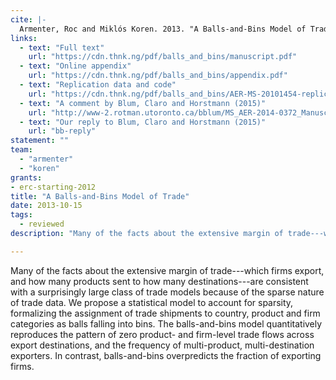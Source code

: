```yaml
---
cite: |-
  Armenter, Roc and Miklós Koren. 2013. "A Balls-and-Bins Model of Trade" American Economic Review. 104(7), pp. 2127-2151.
links:
  - text: "Full text"
    url: "https://cdn.thnk.ng/pdf/balls_and_bins/manuscript.pdf"
  - text: "Online appendix"
    url: "https://cdn.thnk.ng/pdf/balls_and_bins/appendix.pdf"
  - text: "Replication data and code"
    url: "https://cdn.thnk.ng/pdf/balls_and_bins/AER-MS-20101454-replication.zip"
  - text: "A comment by Blum, Claro and Horstmann (2015)"
    url: "http://www-2.rotman.utoronto.ca/bblum/MS_AER-2014-0372_Manuscript_Final_Version.pdf"
  - text: "Our reply to Blum, Claro and Horstmann (2015)"
    url: "bb-reply"
statement: ""
team:
  - "armenter"
  - "koren"
grants:
- erc-starting-2012
title: "A Balls-and-Bins Model of Trade"
date: 2013-10-15
tags:
  - reviewed
description: "Many of the facts about the extensive margin of trade---which firms export, and how many products sent to how many destinations---are consistent with a surprisingly large class of trade models because of the sparse nature of trade data. We propose a statistical model to account for sparsity, formalizing the assignment of trade shipments to country, product and firm categories as balls falling into bins. The balls-and-bins model quantitatively reproduces the pattern of zero product- and firm-level trade flows across export destinations, and the frequency of multi-product, multi-destination exporters. In contrast, balls-and-bins overpredicts the fraction of exporting firms.\n"

---
```


Many of the facts about the extensive margin of trade---which firms export, and how many products sent to how many destinations---are consistent with a surprisingly large class of trade models because of the sparse nature of trade data. We propose a statistical model to account for sparsity, formalizing the assignment of trade shipments to country, product and firm categories as balls falling into bins. The balls-and-bins model quantitatively reproduces the pattern of zero product- and firm-level trade flows across export destinations, and the frequency of multi-product, multi-destination exporters. In contrast, balls-and-bins overpredicts the fraction of exporting firms.

